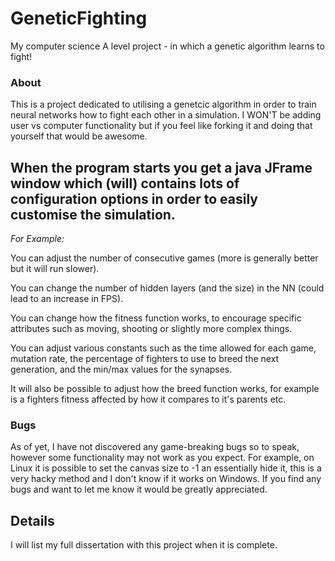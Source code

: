# GeneticFighting
My computer science A level project - in which a genetic algorithm learns to fight!

### About
This is a project dedicated to utilising a genetcic algorithm in order to train neural networks how to fight each other in a simulation.
I WON'T be adding user vs computer functionality but if you feel like forking it and doing that yourself that would be awesome.

When the program starts you get a java JFrame window which (will) contains lots of configuration options in order to easily customise the simulation.
---
*For Example:*

You can adjust the number of consecutive games (more is generally better but it will run slower).

You can change the number of hidden layers (and the size) in the NN (could lead to an increase in FPS).

You can change how the fitness function works, to encourage specific attributes such as moving, shooting or slightly more complex things.

You can adjust various constants such as the time allowed for each game, mutation rate, the percentage of fighters to use to breed the next generation, and the min/max values for the synapses.

It will also be possible to adjust how the breed function works, for example is a fighters fitness affected by how it compares to it's parents etc.

### Bugs
As of yet, I have not discovered any game-breaking bugs so to speak, however some functionality may not work as you expect.
For example, on Linux it is possible to set the canvas size to -1 an essentially hide it, this is a very hacky method and I don't know if it works on Windows.
If you find any bugs and want to let me know it would be greatly appreciated.

## Details
I will list my full dissertation with this project when it is complete.
